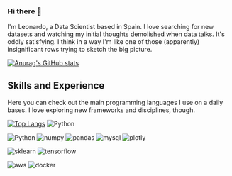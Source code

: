 ### Hi there 👋

I'm Leonardo, a Data Scientist based in Spain. I love searching for new datasets and watching my initial thoughts demolished when data talks. It's oddly satisfying. I think in a way I'm like one of those (apparently) insignificant rows trying to sketch the big picture.

[![Anurag's GitHub stats](https://github-readme-stats.vercel.app/api?username=leosanchezsoler&theme=onedark)](https://github.com/anuraghazra/github-readme-stats)

## Skills and Experience

Here you can check out the main programming languages I use on a daily bases. I love exploring new frameworks and disciplines, though.


[![Top Langs](https://github-readme-stats.vercel.app/api/top-langs/?username=leosanchezsoler&theme=onedark&layout=compact)](https://github.com/anuraghazra/github-readme-stats)
![Python](https://img.shields.io/badge/Python-FFD43B?style=for-the-badge&logo=python&logoColor=darkgreen)

![Python](https://img.shields.io/badge/Python-FFD43B?style=for-the-badge&logo=python&logoColor=darkgreen)
![numpy](https://img.shields.io/badge/Numpy-777BB4?style=for-the-badge&logo=numpy&logoColor=white)
![pandas](https://img.shields.io/badge/Pandas-2C2D72?style=for-the-badge&logo=pandas&logoColor=white)
![mysql](https://img.shields.io/badge/MySQL-00000F?style=for-the-badge&logo=mysql&logoColor=white)
![plotly](https://img.shields.io/badge/Plotly-239120?style=for-the-badge&logo=plotly&logoColor=white)

![sklearn](https://img.shields.io/badge/scikit_learn-F7931E?style=for-the-badge&logo=scikit-learn&logoColor=white)
![tensorflow](https://img.shields.io/badge/TensorFlow-FF6F00?style=for-the-badge&logo=TensorFlow&logoColor=white)

![aws](https://img.shields.io/badge/Amazon_AWS-232F3E?style=for-the-badge&logo=amazon-aws&logoColor=white)
![docker](https://img.shields.io/badge/Docker-2CA5E0?style=for-the-badge&logo=docker&logoColor=white)
